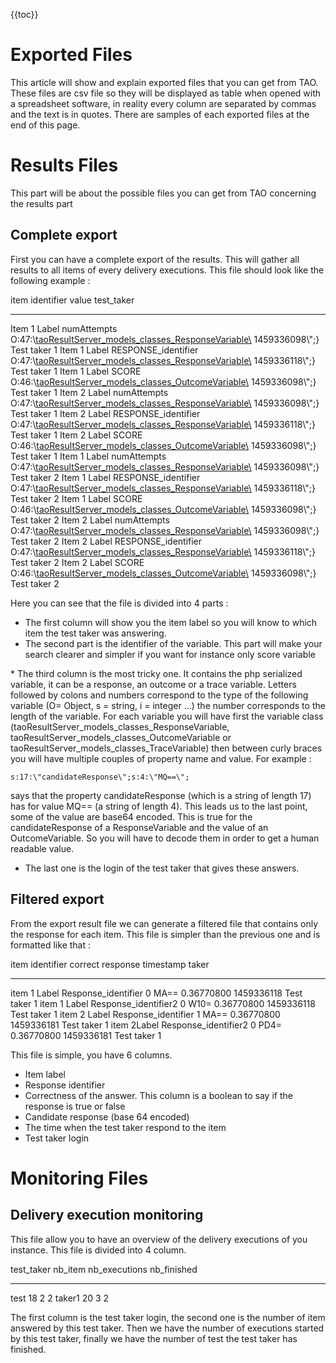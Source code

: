 <!--
parent:
    title: Developer_Guide
author:
    - 'Antoine Robin'
created_at: '2016-03-30 15:37:11'
updated_at: '2016-03-31 09:41:49'
tags:
    - 'Developer Guide'
-->

{{toc}}

Exported Files
==============

This article will show and explain exported files that you can get from TAO.\
These files are csv file so they will be displayed as table when opened with a spreadsheet software, in reality every column are separated by commas and the text is in quotes. There are samples of each exported files at the end of this page.

Results Files
=============

This part will be about the possible files you can get from TAO concerning the results part

Complete export
---------------

First you can have a complete export of the results. This will gather all results to all items of every delivery executions. This file should look like the following example :

  item           identifier             value                                                                                                                                                                                                                                                                                                              test\_taker
  -------------- ---------------------- ------------------------------------------------------------------------------------------------------------------------------------------------------------------------------------------------------------------------------------------------------------------------------------------------------------------ --------------
  Item 1 Label   numAttempts            O:47:\\[taoResultServer\_models\_classes\_ResponseVariable\\](../resources/6:{s:15:\"correctResponse\";s:0:\"\";s:17:\"candidateResponse\";s:4:\"MQ==\";s:10:\"identifier\";s:11:\"numAttempts\";s:11:\"cardinality\";s:6:\"single\";s:8:\"baseType\";s:7:\"integer\";s:5:\"epoch\";s:21:\"0.74728000) 1459336098\\";}          Test taker 1
  Item 1 Label   RESPONSE\_identifier   O:47:\\[taoResultServer\_models\_classes\_ResponseVariable\\](../resources/6:{s:15:\"correctResponse\";b:0;s:17:\"candidateResponse\";s:4:\"MA==\";s:10:\"identifier\";s:19:\"RESPONSE_identifier\";s:11:\"cardinality\";s:6:\"single\";s:8:\"baseType\";s:7:\"integer\";s:5:\"epoch\";s:21:\"0.36770800) 1459336118\\";}       Test taker 1
  Item 1 Label   SCORE                  O:46:\\[taoResultServer\_models\_classes\_OutcomeVariable\\](../resources/7:{s:13:\"normalMaximum\";s:0:\"\";s:13:\"normalMinimum\";s:0:\"\";s:5:\"value\";s:4:\"MA==\";s:10:\"identifier\";s:5:\"SCORE\";s:11:\"cardinality\";s:6:\"single\";s:8:\"baseType\";s:5:\"float\";s:5:\"epoch\";s:21:\"0.76872100) 1459336098\\";}   Test taker 1
  Item 2 Label   numAttempts            O:47:\\[taoResultServer\_models\_classes\_ResponseVariable\\](../resources/6:{s:15:\"correctResponse\";s:0:\"\";s:17:\"candidateResponse\";s:4:\"MQ==\";s:10:\"identifier\";s:11:\"numAttempts\";s:11:\"cardinality\";s:6:\"single\";s:8:\"baseType\";s:7:\"integer\";s:5:\"epoch\";s:21:\"0.74728000) 1459336098\\";}          Test taker 1
  Item 2 Label   RESPONSE\_identifier   O:47:\\[taoResultServer\_models\_classes\_ResponseVariable\\](../resources/6:{s:15:\"correctResponse\";b:0;s:17:\"candidateResponse\";s:4:\"MA==\";s:10:\"identifier\";s:19:\"RESPONSE_identifier\";s:11:\"cardinality\";s:6:\"single\";s:8:\"baseType\";s:7:\"integer\";s:5:\"epoch\";s:21:\"0.36770800) 1459336118\\";}       Test taker 1
  Item 2 Label   SCORE                  O:46:\\[taoResultServer\_models\_classes\_OutcomeVariable\\](../resources/7:{s:13:\"normalMaximum\";s:0:\"\";s:13:\"normalMinimum\";s:0:\"\";s:5:\"value\";s:4:\"MA==\";s:10:\"identifier\";s:5:\"SCORE\";s:11:\"cardinality\";s:6:\"single\";s:8:\"baseType\";s:5:\"float\";s:5:\"epoch\";s:21:\"0.76872100) 1459336098\\";}   Test taker 1
  Item 1 Label   numAttempts            O:47:\\[taoResultServer\_models\_classes\_ResponseVariable\\](../resources/6:{s:15:\"correctResponse\";s:0:\"\";s:17:\"candidateResponse\";s:4:\"MQ==\";s:10:\"identifier\";s:11:\"numAttempts\";s:11:\"cardinality\";s:6:\"single\";s:8:\"baseType\";s:7:\"integer\";s:5:\"epoch\";s:21:\"0.74728000) 1459336098\\";}          Test taker 2
  Item 1 Label   RESPONSE\_identifier   O:47:\\[taoResultServer\_models\_classes\_ResponseVariable\\](../resources/6:{s:15:\"correctResponse\";b:0;s:17:\"candidateResponse\";s:4:\"MA==\";s:10:\"identifier\";s:19:\"RESPONSE_identifier\";s:11:\"cardinality\";s:6:\"single\";s:8:\"baseType\";s:7:\"integer\";s:5:\"epoch\";s:21:\"0.36770800) 1459336118\\";}       Test taker 2
  Item 1 Label   SCORE                  O:46:\\[taoResultServer\_models\_classes\_OutcomeVariable\\](../resources/7:{s:13:\"normalMaximum\";s:0:\"\";s:13:\"normalMinimum\";s:0:\"\";s:5:\"value\";s:4:\"MA==\";s:10:\"identifier\";s:5:\"SCORE\";s:11:\"cardinality\";s:6:\"single\";s:8:\"baseType\";s:5:\"float\";s:5:\"epoch\";s:21:\"0.76872100) 1459336098\\";}   Test taker 2
  Item 2 Label   numAttempts            O:47:\\[taoResultServer\_models\_classes\_ResponseVariable\\](../resources/6:{s:15:\"correctResponse\";s:0:\"\";s:17:\"candidateResponse\";s:4:\"MQ==\";s:10:\"identifier\";s:11:\"numAttempts\";s:11:\"cardinality\";s:6:\"single\";s:8:\"baseType\";s:7:\"integer\";s:5:\"epoch\";s:21:\"0.74728000) 1459336098\\";}          Test taker 2
  Item 2 Label   RESPONSE\_identifier   O:47:\\[taoResultServer\_models\_classes\_ResponseVariable\\](../resources/6:{s:15:\"correctResponse\";b:0;s:17:\"candidateResponse\";s:4:\"MA==\";s:10:\"identifier\";s:19:\"RESPONSE_identifier\";s:11:\"cardinality\";s:6:\"single\";s:8:\"baseType\";s:7:\"integer\";s:5:\"epoch\";s:21:\"0.36770800) 1459336118\\";}       Test taker 2
  Item 2 Label   SCORE                  O:46:\\[taoResultServer\_models\_classes\_OutcomeVariable\\](../resources/7:{s:13:\"normalMaximum\";s:0:\"\";s:13:\"normalMinimum\";s:0:\"\";s:5:\"value\";s:4:\"MA==\";s:10:\"identifier\";s:5:\"SCORE\";s:11:\"cardinality\";s:6:\"single\";s:8:\"baseType\";s:5:\"float\";s:5:\"epoch\";s:21:\"0.76872100) 1459336098\\";}   Test taker 2

Here you can see that the file is divided into 4 parts :

-   The first column will show you the item label so you will know to which item the test taker was answering.
-   The second part is the identifier of the variable. This part will make your search clearer and simpler if you want for instance only score variable

\* The third column is the most tricky one. It contains the php serialized variable, it can be a response, an outcome or a trace variable. Letters followed by colons and numbers correspond to the type of the following variable (O= Object, s = string, i = integer …) the number corresponds to the length of the variable. For each variable you will have first the variable class (taoResultServer\_models\_classes\_ResponseVariable, taoResultServer\_models\_classes\_OutcomeVariable or taoResultServer\_models\_classes\_TraceVariable) then between curly braces you will have multiple couples of property name and value. For example :

    s:17:\"candidateResponse\";s:4:\"MQ==\";

says that the property candidateResponse (which is a string of length 17) has for value MQ== (a string of length 4). This leads us to the last point, some of the value are base64 encoded. This is true for the candidateResponse of a ResponseVariable and the value of an OutcomeVariable. So you will have to decode them in order to get a human readable value.

-   The last one is the login of the test taker that gives these answers.

Filtered export
---------------

From the export result file we can generate a filtered file that contains only the response for each item. This file is simpler than the previous one and is formatted like that :

  item           identifier              correct   response   timestamp               taker
  -------------- ----------------------- --------- ---------- ----------------------- --------------
  item 1 Label   Response\_identifier    0         MA==       0.36770800 1459336118   Test taker 1
  item 1 Label   Response\_identifier2   0         W10=       0.36770800 1459336118   Test taker 1
  item 2 Label   Response\_identifier    1         MA==       0.36770800 1459336181   Test taker 1
  item 2Label    Response\_identifier2   0         PD4=       0.36770800 1459336181   Test taker 1

This file is simple, you have 6 columns.

-   Item label
-   Response identifier
-   Correctness of the answer. This column is a boolean to say if the response is true or false
-   Candidate response (base 64 encoded)
-   The time when the test taker respond to the item
-   Test taker login

Monitoring Files
================

Delivery execution monitoring
-----------------------------

This file allow you to have an overview of the delivery executions of you instance. This file is divided into 4 column.

  test\_taker   nb\_item   nb\_executions   nb\_finished
  ------------- ---------- ---------------- --------------
  test          18         2                2
  taker1        20         3                2

The first column is the test taker login, the second one is the number of item answered by this test taker. Then we have the number of executions started by this test taker, finally we have the number of test the test taker has finished.

